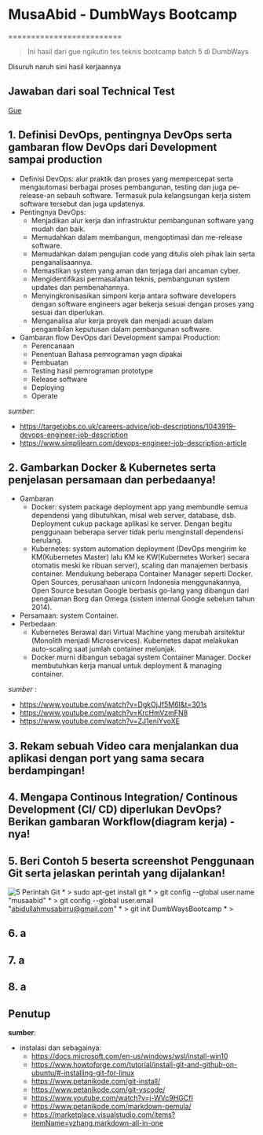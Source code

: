 # MusaAbid - DumbWays Bootcamp
=========================
>Ini hasil dari gue ngikutin tes teknis bootcamp batch 5 di DumbWays

Disuruh naruh sini hasil kerjaannya

Jawaban dari soal Technical Test
--------------------
[Gue](https://me.birru.net/ "Propil ane")

## 1. Definisi DevOps, pentingnya DevOps serta gambaran flow DevOps dari Development sampai production
   * Definisi DevOps: alur praktik dan proses yang mempercepat serta mengautomasi berbagai proses pembangunan, testing dan juga pe-release-an sebauh software. Termasuk pula kelangsungan kerja sistem software tersebut dan juga updatenya.
   * Pentingnya DevOps: 
     - Menjadikan alur kerja dan infrastruktur pembangunan software yang mudah dan baik.
     - Memudahkan dalam membangun, mengoptimasi dan me-release software.
     - Memudahkan dalam pengujian code yang ditulis oleh pihak lain serta penganalisaannya.
     - Memastikan system yang aman dan terjaga dari ancaman cyber.
     - Mengidentifikasi permasalahan teknis, pembangunan system updates dan pembenahannya.
     - Menyingkronisasikan simponi kerja antara software developers dengan software engineers agar bekerja sesuai dengan proses yang sesuai dan diperlukan.
     - Menganalisa alur kerja proyek dan menjadi acuan dalam pengambilan keputusan dalam pembangunan software.
   * Gambaran flow DevOps dari Development sampai Production: 
     - Perencanaan
     - Penentuan Bahasa pemrograman yagn dipakai
     - Pembuatan
     - Testing hasil pemrograman prototype
     - Release software
     - Deploying
     - Operate

 *sumber*:
 - https://targetjobs.co.uk/careers-advice/job-descriptions/1043919-devops-engineer-job-description
 - https://www.simplilearn.com/devops-engineer-job-description-article

## 2. Gambarkan Docker & Kubernetes serta penjelasan persamaan dan perbedaanya!
   * Gambaran
     * Docker: system package deployment app yang membundle semua dependensi yang dibutuhkan, misal web server, database, dsb. Deployment cukup package aplikasi ke server. Dengan begitu penggunaan beberapa server tidak perlu menginstall dependensi berulang.
     * Kubernetes: system automation deployment (DevOps mengirim ke KM(Kubernetes Master) lalu KM ke KW(Kubernetes Worker) secara otomatis meski ke ribuan server), scaling dan manajemen berbasis container. Mendukung beberapa Container Manager seperti Docker.
                   Open Sources, perusahaan unicorn Indonesia menggunakannya, Open Source besutan Google berbasis go-lang yang dibangun dari pengalaman Borg dan Omega (sistem internal Google sebelum tahun 2014).
   * Persamaan: system Container.
   * Perbedaan:
     - Kubernetes Berawal dari Virtual Machine yang merubah arsitektur (Monolith menjadi Microservices). Kubernetes dapat melakukan auto-scaling saat jumlah container melunjak.
     - Docker murni dibangun sebagai system Container Manager. Docker membutuhkan kerja manual untuk deployment & managing container.

 *sumber* :
 - https://www.youtube.com/watch?v=DgkOjJf5M6I&t=301s
 - https://www.youtube.com/watch?v=KrcHmVzmFN8
 - https://www.youtube.com/watch?v=ZJ1eniYvoXE

## 3. Rekam sebuah Video cara menjalankan dua aplikasi dengan port yang sama secara berdampingan!
## 4. Mengapa Continous Integration/ Continous Development (CI/ CD) diperlukan DevOps? Berikan gambaran Workflow(diagram kerja) -nya!
## 5. Beri Contoh 5 beserta screenshot Penggunaan Git serta jelaskan perintah yang dijalankan!
![5 Perintah Git](https://github.com/musaabid/DWBootcamp/images/5-perintah-git.png)
    * > sudo apt-get install git
    * > git config --global user.name "musaabid"
    * > git config --global user.email "abidullahmusabirru@gmail.com"
    * > git init DumbWaysBootcamp
    * > 
## 6. a
## 7. a
## 8. a 





Penutup
-----
**sumber**:
* instalasi dan sebagainya:
    - https://docs.microsoft.com/en-us/windows/wsl/install-win10
    - https://www.howtoforge.com/tutorial/install-git-and-github-on-ubuntu/#-installing-git-for-linux
    - https://www.petanikode.com/git-install/
    - https://www.petanikode.com/git-vscode/
    - https://www.youtube.com/watch?v=j-WVc9HGCfI
    - https://www.petanikode.com/markdown-pemula/
    - https://marketplace.visualstudio.com/items?itemName=yzhang.markdown-all-in-one